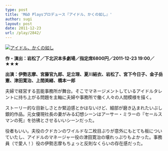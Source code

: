 ```yaml
---
type: post
title: 'M&O Playsプロデュース『アイドル、かくの如し』'
author: sugi
layout: post
date: 2011-12-23
url: /play/2842/
---
```

<a href="http://asharpminor.com/play-aidoru_kakuno_gotoshi/chirashi_omote_a" onclick="_gaq.push(['_trackEvent', 'outbound-article', 'http://asharpminor.com/play-aidoru_kakuno_gotoshi/chirashi_omote_a', '']);" rel="attachment wp-att-2844"><img src="http://i2.wp.com/asharpminor.com/wp-content/uploads/2011/12/aidoru_kakuno_gotoshi.jpg?resize=170%2C240" alt="アイドル、かくの如し" title="アイドル、かくの如し" class="alignleft size-full wp-image-2844" data-recalc-dims="1" /></a>

**作・演出：岩松了／下北沢本多劇場／指定席6800円／2011-12-23 19:00／★★★**

**出演：伊勢志摩、宮藤官九郎、足立理、夏川結衣、岩松了、宮下今日子、金子岳憲、津田寛治、上間美緒、橋本一郎**

夫婦で経営する芸能事務所が舞台。そこでマネージメントしているアイドルタレントに持ち上がる問題を主軸に夫婦や事務所で働く人々の人間模様を描く。

ストーリー的な目新しさとか緊迫感とかはないけど、細部が磨き込まれたいぶし銀的作品。元女優現社長の妻がみる幻想シーンはアーサー・ミラーの『セールスマンの死』を彷彿とさせるいいシーンだった。

役者もいい。夫役のクドカンのワイルドな二枚目ぶりが意外にもとても板についていたし、アイドルのマネージャー役の津田寛治の壊れっぷりもよかった。事務員（で愛人！）役の伊勢志摩もちょっと反則なくらいの存在感だった。
